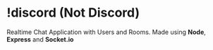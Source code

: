 # !discord (Not Discord)
Realtime Chat Application with Users and Rooms.
Made using **Node**, **Express** and **Socket.io**
